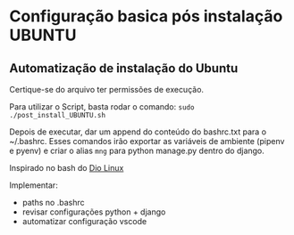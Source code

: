 # Configuração basica pós instalação UBUNTU
## Automatização de instalação do Ubuntu

Certique-se do arquivo ter permissões de execução.

Para utilizar o Script, basta rodar o comando:
`sudo ./post_install_UBUNTU.sh`

Depois de executar, dar um append do conteúdo do bashrc.txt para o ~/.bashrc. Esses comandos
irão exportar as variáveis de ambiente (pipenv e pyenv) e criar o alias `mng` para python manage.py dentro do django. 

Inspirado no bash do
[Dio Linux](https://github.com/Diolinux/gabrielworkstation)


Implementar:
- paths no .bashrc
- revisar configurações python + django
- automatizar configuração vscode


